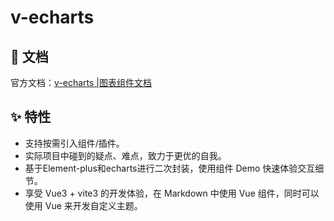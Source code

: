 # v-echarts

## 📝 文档
官方文档：[v-echarts |图表组件文档](https://yoguoer.github.io/v-echarts/)

## ✨ 特性

- 支持按需引入组件/插件。
- 实际项目中碰到的疑点、难点，致力于更优的自我。
- 基于Element-plus和echarts进行二次封装，使用组件 Demo 快速体验交互细节。
- 享受 Vue3 + vite3 的开发体验，在 Markdown 中使用 Vue 组件，同时可以使用 Vue 来开发自定义主题。


